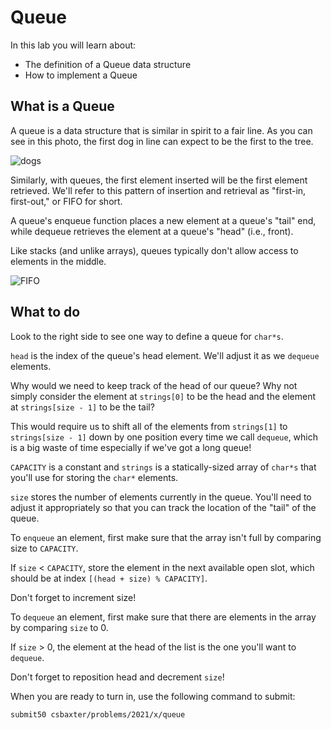 # Queue

In this lab you will learn about:

- The definition of a Queue data structure
- How to implement a Queue

## What is a Queue

A queue is a data structure that is similar in spirit to a fair line. As you can see in this photo, the first dog in line can expect to be the first to the tree.

![dogs](https://raw.githubusercontent.com/csbaxter/tutorials/2020/queue/dogs.jpg)

Similarly, with queues, the first element inserted will be the first element retrieved. We'll refer to this pattern of insertion and retrieval as "first-in, first-out," or FIFO for short.


A queue's enqueue function places a new element at a queue's "tail" end, while dequeue retrieves the element at a queue's "head" (i.e., front).

Like stacks (and unlike arrays), queues typically don't allow access to elements in the middle.

![FIFO](https://raw.githubusercontent.com/csbaxter/tutorials/2020/queue/fifo.jpg)

## What to do

Look to the right side to see one way to define a queue for `char*s`.


`head` is the index of the queue's head element. We'll adjust it as we `dequeue` elements.

Why would we need to keep track of the head of our queue? Why not simply consider the element at `strings[0]` to be the head and the element at `strings[size - 1]` to be the tail?

This would require us to shift all of the elements from `strings[1]` to `strings[size - 1]` down by one position every time we call `dequeue`, which is a big waste of time especially if we've got a long queue!

`CAPACITY` is a constant and `strings` is a statically-sized array of `char*s` that you'll use for storing the `char*` elements.

`size` stores the number of elements currently in the queue. You'll need to adjust it appropriately so that you can track the location of the "tail" of the queue.

To `enqueue` an element, first make sure that the array isn't full by comparing size to `CAPACITY`.

If `size` < `CAPACITY`, store the element in the next available open slot, which should be at index `[(head + size) % CAPACITY]`.

Don't forget to increment size!

To `dequeue` an element, first make sure that there are elements in the array by comparing `size` to 0.

If `size` > 0, the element at the head of the list is the one you'll want to `dequeue`.

Don't forget to reposition head and decrement `size`!

When you are ready to turn in, use the following command to submit:

`submit50 csbaxter/problems/2021/x/queue`
